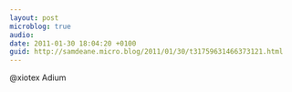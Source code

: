 ```yaml
---
layout: post
microblog: true
audio: 
date: 2011-01-30 18:04:20 +0100
guid: http://samdeane.micro.blog/2011/01/30/t31759631466373121.html
---
```

@xiotex Adium
